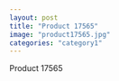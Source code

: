 ```yaml
---
layout: post
title: "Product 17565"
image: "product17565.jpg"
categories: "category1"
---
```

Product 17565
